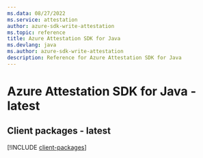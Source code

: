 ```yaml
---
ms.data: 08/27/2022
ms.service: attestation
author: azure-sdk-write-attestation
ms.topic: reference
title: Azure Attestation SDK for Java
ms.devlang: java
ms.author: azure-sdk-write-attestation
description: Reference for Azure Attestation SDK for Java
---
```

# Azure Attestation SDK for Java - latest

## Client packages - latest
[!INCLUDE [client-packages](attestation-client-index.md)]
